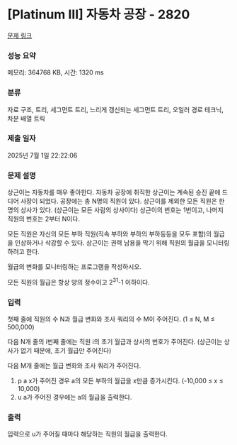 # [Platinum III] 자동차 공장 - 2820 

[문제 링크](https://www.acmicpc.net/problem/2820) 

### 성능 요약

메모리: 364768 KB, 시간: 1320 ms

### 분류

자료 구조, 트리, 세그먼트 트리, 느리게 갱신되는 세그먼트 트리, 오일러 경로 테크닉, 차분 배열 트릭

### 제출 일자

2025년 7월 1일 22:22:06

### 문제 설명

<p>상근이는 자동차를 매우 좋아한다. 자동차 공장에 취직한 상근이는 계속된 승진 끝에 드디어 사장이 되었다. 공장에는 총 N명의 직원이 있다. 상근이를 제외한 모든 직원은 한 명의 상사가 있다. (상근이는 모든 사람의 상사이다) 상근이의 번호는 1번이고, 나머지 직원의 번호는 2부터 N이다.</p>

<p>모든 직원은 자신의 모든 부하 직원(직속 부하와 부하의 부하등등을 모두 포함)의 월급을 인상하거나 삭감할 수 있다. 상근이는 권력 남용을 막기 위해 직원의 월급을 모니터링 하려고 한다.</p>

<p>월급의 변화를 모니터링하는 프로그램을 작성하시오.</p>

<p>모든 직원의 월급은 항상 양의 정수이고 2<sup>31</sup>-1 이하이다.</p>

### 입력 

 <p>첫째 줄에 직원의 수 N과 월급 변화와 조사 쿼리의 수 M이 주어진다. (1 ≤ N, M ≤ 500,000)</p>

<p>다음 N개 줄의 i번째 줄에는 직원 i의 초기 월급과 상사의 번호가 주어진다. (상근이는 상사가 없기 때문에, 초기 월급만 주어진다)</p>

<p>다음 M개 줄에는 월급 변화와 조사 쿼리가 주어진다.</p>

<ol>
	<li>p a x가 주어진 경우 a의 모든 부하의 월급을 x만큼 증가시킨다. (-10,000 ≤ x ≤ 10,000)</li>
	<li>u a가 주어진 경우에는 a의 월급을 출력한다.</li>
</ol>

### 출력 

 <p>입력으로 u가 주어질 때마다 해당하는 직원의 월급을 출력한다.</p>

